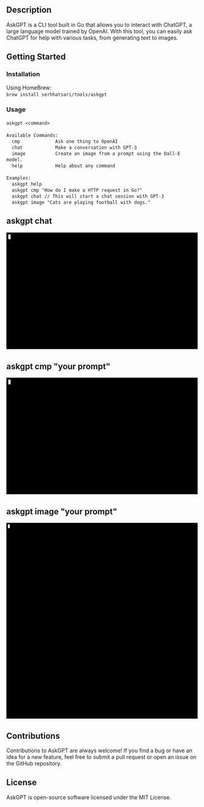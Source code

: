 ## Description  
AskGPT is a CLI tool built in Go that allows you to interact with ChatGPT, a large language model trained by OpenAI. With this tool, you can easily ask ChatGPT for help with various tasks, from generating text to images.

## Getting Started
### Installation
Using HomeBrew:   
`brew install serhhatsari/tools/askgpt`

### Usage
```shell
askgpt <command>

Available Commands:
  cmp             Ask one thing to OpenAI
  chat            Make a conversation with GPT-3  
  image           Create an image from a prompt using the Dall-E model.
  help            Help about any command

Examples:
  askgpt help  
  askgpt cmp "How do I make a HTTP request in Go?"
  askgpt chat // This will start a chat session with GPT-3
  askgpt image "Cats are playing football with dogs."

```
## askgpt chat
![Chat Usage](https://raw.githubusercontent.com/serhhatsari/askgpt/master/assets/chatusage.gif)

## askgpt cmp "your prompt"
![Cmp Usage](https://raw.githubusercontent.com/serhhatsari/askgpt/master/assets/cmpusage.gif)

## askgpt image "your prompt"
![Image Usage](https://raw.githubusercontent.com/serhhatsari/askgpt/master/assets/imageusage.gif)


## Contributions
Contributions to AskGPT are always welcome! If you find a bug or have an idea for a new feature, feel free to submit a pull request or open an issue on the GitHub repository.

## License
AskGPT is open-source software licensed under the MIT License.

